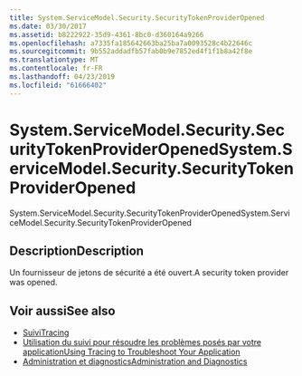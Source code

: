 ```yaml
---
title: System.ServiceModel.Security.SecurityTokenProviderOpened
ms.date: 03/30/2017
ms.assetid: b8222922-35d9-4361-8bc0-d360164a9266
ms.openlocfilehash: a7335fa185642663ba25ba7a0093528c4b22646c
ms.sourcegitcommit: 9b552addadfb57fab0b9e7852ed4f1f1b8a42f8e
ms.translationtype: MT
ms.contentlocale: fr-FR
ms.lasthandoff: 04/23/2019
ms.locfileid: "61666402"
---
```

# <a name="systemservicemodelsecuritysecuritytokenprovideropened"></a><span data-ttu-id="af7dc-102">System.ServiceModel.Security.SecurityTokenProviderOpened</span><span class="sxs-lookup"><span data-stu-id="af7dc-102">System.ServiceModel.Security.SecurityTokenProviderOpened</span></span>
<span data-ttu-id="af7dc-103">System.ServiceModel.Security.SecurityTokenProviderOpened</span><span class="sxs-lookup"><span data-stu-id="af7dc-103">System.ServiceModel.Security.SecurityTokenProviderOpened</span></span>  
  
## <a name="description"></a><span data-ttu-id="af7dc-104">Description</span><span class="sxs-lookup"><span data-stu-id="af7dc-104">Description</span></span>  
 <span data-ttu-id="af7dc-105">Un fournisseur de jetons de sécurité a été ouvert.</span><span class="sxs-lookup"><span data-stu-id="af7dc-105">A security token provider was opened.</span></span>  
  
## <a name="see-also"></a><span data-ttu-id="af7dc-106">Voir aussi</span><span class="sxs-lookup"><span data-stu-id="af7dc-106">See also</span></span>

- [<span data-ttu-id="af7dc-107">Suivi</span><span class="sxs-lookup"><span data-stu-id="af7dc-107">Tracing</span></span>](../../../../../docs/framework/wcf/diagnostics/tracing/index.md)
- [<span data-ttu-id="af7dc-108">Utilisation du suivi pour résoudre les problèmes posés par votre application</span><span class="sxs-lookup"><span data-stu-id="af7dc-108">Using Tracing to Troubleshoot Your Application</span></span>](../../../../../docs/framework/wcf/diagnostics/tracing/using-tracing-to-troubleshoot-your-application.md)
- [<span data-ttu-id="af7dc-109">Administration et diagnostics</span><span class="sxs-lookup"><span data-stu-id="af7dc-109">Administration and Diagnostics</span></span>](../../../../../docs/framework/wcf/diagnostics/index.md)
